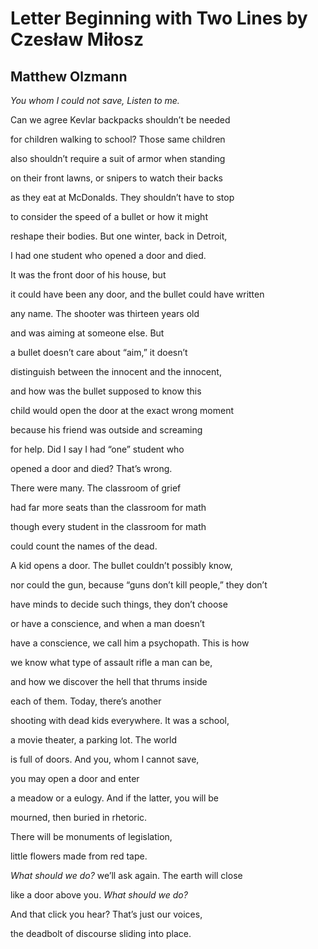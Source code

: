 # Letter Beginning with Two Lines by Czesław Miłosz
## Matthew Olzmann
_You whom I could not save,_
 _Listen to me._

Can we agree Kevlar
backpacks shouldn’t be needed

for children walking to school?
Those same children

also shouldn’t require a suit
of armor when standing

on their front lawns, or snipers
to watch their backs

as they eat at McDonalds.
They shouldn’t have to stop

to consider the speed
of a bullet or how it might

reshape their bodies. But
one winter, back in Detroit,

I had one student
who opened a door and died.

It was the front
door of his house, but

it could have been any door,
and the bullet could have written

any name. The shooter
was thirteen years old

and was aiming
at someone else. But

a bullet doesn’t care
about “aim,” it doesn’t

distinguish between
the innocent and the innocent,

and how was the bullet
supposed to know this

child would open the door
at the exact wrong moment

because his friend
was outside and screaming

for help. Did I say
I had “one” student who

opened a door and died?
That’s wrong.

There were many.
The classroom of grief

had far more seats
than the classroom for math

though every student
in the classroom for math

could count the names
of the dead.

A kid opens a door. The bullet
couldn’t possibly know,

nor could the gun, because
“guns don’t kill people,” they don’t

have minds to decide
such things, they don’t choose

or have a conscience,
and when a man doesn’t

have a conscience, we call him
a psychopath. This is how

we know what type of assault rifle
a man can be,

and how we discover
the hell that thrums inside

each of them. Today,
there’s another

shooting with dead
kids everywhere. It was a school,

a movie theater, a parking lot.
The world

is full of doors.
And you, whom I cannot save,

you may open a door
and enter

a meadow or a eulogy.
And if the latter, you will be

mourned, then buried
in rhetoric.

There will be
monuments of legislation,

little flowers made
from red tape.

 _What should we do?_ we’ll ask
again. The earth will close

like a door above you.
 _What should we do?_

And that click you hear?
That’s just our voices,

the deadbolt of discourse
sliding into place.